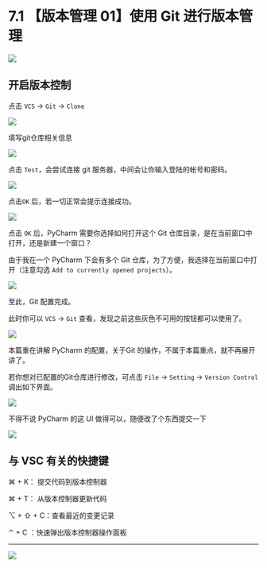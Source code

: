 # 7.1 【版本管理 01】使用 Git 进行版本管理

![](http://image.iswbm.com/20200804124133.png)

## 开启版本控制

点击 `VCS` -> `Git` -> `Clone`

![](http://image.python-online.cn/20191211100048.png)

填写git仓库相关信息

![](http://image.python-online.cn/20191211100657.png)

点击 `Test`，会尝试连接 git 服务器，中间会让你输入登陆的帐号和密码。

![](http://image.python-online.cn/20191211101706.png)

点击`OK` 后，若一切正常会提示连接成功。

![](http://image.python-online.cn/20191211101845.png)

点击 `OK` 后，PyCharm 需要你选择如何打开这个 Git 仓库目录，是在当前窗口中打开，还是新建一个窗口？

由于我在一个 PyCharm 下会有多个 Git 仓库，为了方便，我选择在当前窗口中打开（注意勾选 `Add to currently opened projects`）。

![](http://image.python-online.cn/20191211102501.png)

至此，Git 配置完成。

此时你可以 `VCS` -> `Git` 查看，发现之前这些灰色不可用的按钮都可以使用了。

![](http://image.python-online.cn/20191211102826.png)

本篇重在讲解 PyCharm 的配置，关于Git 的操作，不属于本篇重点，就不再展开讲了。

若你想对已配置的Git仓库进行修改，可点击 `File` -> `Setting` -> `Version Control` 调出如下界面。

![](http://image.python-online.cn/20191211133836.png)

不得不说 PyCharm 的这 UI 做得可以，随便改了个东西提交一下

![](http://image.python-online.cn/20191211143510.png)



## 与 VSC 有关的快捷键

⌘ + K： 提交代码到版本控制器

⌘ + T： 从版本控制器更新代码

⌥ + ⇧ + C：查看最近的变更记录

⌃ + C ：快速弹出版本控制器操作面板



---

![](http://image.iswbm.com/20200607174235.png)